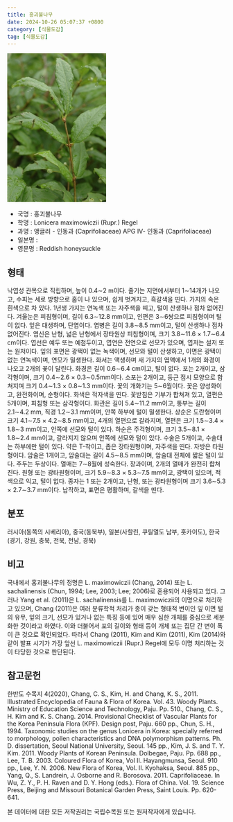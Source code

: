 ```yaml
---
title: 홍괴불나무
date: 2024-10-26 05:07:37 +0800
category: [식물도감]
tag: [식물도감]
---
```




![홍괴불나무](/assets/img/fileUpload/plants/basic/Caprifoliaceae/Lonicera/20116/20116_1_th2.JPG)
- 국명 : 홍괴불나무
- 학명 : Lonicera maximowiczii (Rupr.) Regel
- 과명 : 앵글러 - 인동과 (Caprifoliaceae) APG Ⅳ- 인동과 (Caprifoliaceae)
- 일본명 : 
- 영문명 : Reddish honeysuckle


## 형태
낙엽성 관목으로 직립하며, 높이 0.4∼2 m이다. 줄기는 지면에서부터 1∼14개가 나오고, 수피는 세로 방향으로 홈이 나 있으며, 쉽게 벗겨지고, 흑갈색을 띤다. 가지의 속은 흰색으로 차 있다. 1년생 가지는 연녹색 또는 자주색을 띠고, 털이 산생하나 점차 없어진다. 겨울눈은 피침형이며, 길이 6.3∼12.8 mm이고, 인편은 3∼6쌍으로 피침형이며 털이 없다. 잎은 대생하며, 단엽이다. 엽병은 길이 3.8∼8.5 mm이고, 털이 산생하나 점차 없어진다. 엽신은 난형, 넓은 난형에서 장타원상 피침형이며, 크기 3.8∼11.6 × 1.7∼6.4 cm이다. 엽선은 예두 또는 예첨두이고, 엽연은 전연으로 선모가 있으며, 엽저는 설저 또는 원저이다. 잎의 표면은 광택이 없는 녹색이며, 선모와 털이 산생하고, 이면은 광택이 없는 연녹색이며, 연모가 밀생한다. 화서는 액생하며 새 가지의 엽액에서 1개의 화경이 나오고 2개의 꽃이 달린다. 화경은 길이 0.6∼6.4 cm이고, 털이 없다. 포는 2개이고, 삼각형이며, 크기 0.4∼2.6 × 0.3∼0.5mm이다. 소포는 2개이고, 둥근 접시 모양으로 합쳐지며 크기 0.4∼1.3 × 0.8∼1.3 mm이다. 꽃의 개화기는 5∼6월이다. 꽃은 양성화이고, 완전화이며, 순형이다. 화색은 적자색을 띤다. 꽃받침은 기부가 합쳐져 있고, 열편은 5개이며, 피침형 또는 삼각형이다. 화관은 길이 5.4∼11.2 mm이고, 통부는 길이 2.1∼4.2 mm, 직경 1.2∼3.1 mm이며, 안쪽 하부에 털이 밀생한다. 상순은 도란형이며 크기 4.1∼7.5 × 4.2∼8.5 mm이고, 4개의 열편으로 갈라지며, 열편은 크기 1.5∼3.4 × 1.8∼3 mm이고, 안쪽에 선모와 털이 있다. 하순은 주걱형이며, 크기 3.5∼8.1 × 1.8∼2.4 mm이고, 갈라지지 않으며 안쪽에 선모와 털이 있다. 수술은 5개이고, 수술대는 하부에만 털이 있다. 약은 T-착이고, 좁은 장타원형이며, 자주색을 띤다. 자방은 타원형이다. 암술은 1개이고, 암술대는 길이 4.5∼8.5 mm이며, 암술대 전체에 짧은 털이 있다. 주두는 두상이다. 열매는 7∼8월에 성숙한다. 장과이며, 2개의 열매가 완전히 합쳐진다. 원형 또는 광타원형이며, 크기 5.9∼8.3 × 5.3∼7.5 mm이고, 광택이 있으며, 적색으로 익고, 털이 없다. 종자는 1 또는 2개이고, 난형, 또는 광타원형이며 크기 3.6∼5.3 × 2.7∼3.7 mm이다. 납작하고, 표면은 평활하며, 갈색을 띤다.
## 분포
러시아(동쪽의 시베리아), 중국(동북부), 일본(사할린, 쿠릴열도 남부, 홋카이도), 한국(경기, 강원, 충북, 전북, 전남, 경북)
## 비고
국내에서 홍괴불나무의 정명은 L. maximowiczii (Chang, 2014) 또는 L. sachalinensis (Chun, 1994; Lee, 2003; Lee; 2006)로 혼용되어 사용되고 있다. 그러나 Yang et al. (2011)은 L. sachalinensis를 L. maximowiczii의 이명으로 처리하고 있으며, Chang (2011)은 여러 분류학적 처리가 종이 갖는 형태적 변이인 잎 이면 털의 유무, 잎의 크기, 선모가 있거나 없는 특징 등에 있어 매우 심한 개체를 중심으로 세분화한 것이라고 하였다. 이와 더불어서 포의 길이와 형태 등이 개체 또는 집단 간 변이 폭이 큰 것으로 확인되었다. 따라서 Chang (2011), Kim and Kim (2011), Kim (2014)와 같이 발표 시기가 가장 앞선 L. maximowiczii (Rupr.) Regel에 모두 이명 처리하는 것이 타당한 것으로 판단된다.
## 참고문헌
한반도 수목지 4(2020), Chang, C. S., Kim, H. and Chang, K. S., 2011. Illustrated Encyclopedia of Fauna & Flora of Korea. Vol. 43. Woody Plants. Ministry of Education Science and Technology, Paju. Pp. 510., Chang, C. S., H. Kim and K. S. Chang. 2014. Provisional Checklist of Vascular Plants for the Korea Peninsula Flora (KPF). Design post, Paju. 660 pp., Chun, S. H., 1994. Taxonomic studies on the genus Lonicera in Korea: specially referred to morphology, pollen characteristics and DNA polymorphism patterns. Ph. D. dissertation, Seoul National University, Seoul. 145 pp., Kim, J. S. and T. Y. Kim. 2011. Woody Plants of Korean Peninsula. Dolbegae, Paju. Pp. 688 pp., Lee, T. B. 2003. Coloured Flora of Korea, Vol II. Hayangmunsa, Seoul. 910 pp., Lee, Y. N. 2006. New Flora of Korea, Vol. II. Kyohaksa, Seoul. 885 pp., Yang, Q., S. Landrein, J. Osborne and R. Borosova. 2011. Caprifoliaceae. In Wu, Z. Y., P. H. Raven and D. Y. Hong (eds.). Flora of China. Vol. 19. Science Press, Beijing and Missouri Botanical Garden Press, Saint Louis. Pp. 620-641.






본 데이터에 대한 모든 저작권리는 국립수목원 또는 원저작자에게 있습니다.
